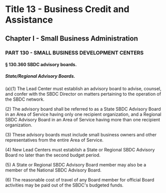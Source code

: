 
# Title 13 - Business Credit and Assistance
## Chapter I - Small Business Administration
### PART 130 - SMALL BUSINESS DEVELOPMENT CENTERS
#### § 130.360 SBDC advisory boards.
##### State/Regional Advisory Boards.

(a)(1) The Lead Center must establish an advisory board to advise, counsel, and confer with the SBDC Director on matters pertaining to the operation of the SBDC network.

(2) The advisory board shall be referred to as a State SBDC Advisory Board in an Area of Service having only one recipient organization, and a Regional SBDC Advisory Board in an Area of Service having more than one recipient organization.

(3) These advisory boards must include small business owners and other representatives from the entire Area of Service.

(4) New Lead Centers must establish a State or Regional SBDC Advisory Board no later than the second budget period.

(5) A State or Regional SBDC Advisory Board member may also be a member of the National SBDC Advisory Board.

(6) The reasonable cost of travel of any Board member for official Board activities may be paid out of the SBDC's budgeted funds.
